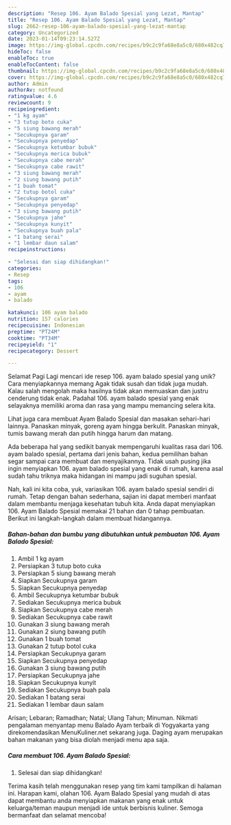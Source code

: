 ```yaml
---
description: "Resep 106. Ayam Balado Spesial yang Lezat, Mantap"
title: "Resep 106. Ayam Balado Spesial yang Lezat, Mantap"
slug: 2662-resep-106-ayam-balado-spesial-yang-lezat-mantap
category: Uncategorized
date: 2023-01-14T09:23:14.527Z
image: https://img-global.cpcdn.com/recipes/b9c2c9fa68e8a5c0/680x482cq70/106-ayam-balado-spesial-foto-resep-utama.jpg
hideToc: false
enableToc: true
enableTocContent: false
thumbnail: https://img-global.cpcdn.com/recipes/b9c2c9fa68e8a5c0/680x482cq70/106-ayam-balado-spesial-foto-resep-utama.jpg
cover: https://img-global.cpcdn.com/recipes/b9c2c9fa68e8a5c0/680x482cq70/106-ayam-balado-spesial-foto-resep-utama.jpg
author: Admin
authorAv: notfound
ratingvalue: 4.6
reviewcount: 9
recipeingredient:
- "1 kg ayam"
- "3 tutup boto cuka"
- "5 siung bawang merah"
- "Secukupnya garam"
- "Secukupnya penyedap"
- "Secukupnya ketumbar bubuk"
- "Secukupnya merica bubuk"
- "Secukupnya cabe merah"
- "Secukupnya cabe rawit"
- "3 siung bawang merah"
- "2 siung bawang putih"
- "1 buah tomat"
- "2 tutup botol cuka"
- "Secukupnya garam"
- "Secukupnya penyedap"
- "3 siung bawang putih"
- "Secukupnya jahe"
- "Secukupnya kunyit"
- "Secukupnya buah pala"
- "1 batang serai"
- "1 lembar daun salam"
recipeinstructions:

- "Selesai dan siap dihidangkan!"
categories:
- Resep
tags:
- 106
- ayam
- balado

katakunci: 106 ayam balado 
nutrition: 157 calories
recipecuisine: Indonesian
preptime: "PT24M"
cooktime: "PT34M"
recipeyield: "1"
recipecategory: Dessert

---
```



Selamat Pagi Lagi mencari ide resep 106. ayam balado spesial yang unik? Cara menyiapkannya memang Agak tidak susah dan tidak juga mudah. Kalau salah mengolah maka hasilnya tidak akan memuaskan dan justru cenderung tidak enak. Padahal 106. ayam balado spesial yang enak selayaknya memiliki aroma dan rasa yang mampu memancing selera kita.


Lihat juga cara membuat Ayam Balado Spesial dan masakan sehari-hari lainnya. Panaskan minyak, goreng ayam hingga berkulit. Panaskan minyak, tumis bawang merah dan putih hingga harum dan matang.

Ada beberapa hal yang sedikit banyak mempengaruhi kualitas rasa dari 106. ayam balado spesial, pertama dari jenis bahan, kedua pemilihan bahan segar sampai cara membuat dan menyajikannya. Tidak usah pusing jika ingin menyiapkan 106. ayam balado spesial yang enak di rumah, karena asal sudah tahu triknya maka hidangan ini mampu jadi suguhan spesial.


Nah, kali ini kita coba, yuk, variasikan 106. ayam balado spesial sendiri di rumah. Tetap dengan bahan sederhana, sajian ini dapat memberi manfaat dalam membantu menjaga kesehatan tubuh kita. Anda dapat menyiapkan 106. Ayam Balado Spesial memakai 21 bahan dan 0 tahap pembuatan. Berikut ini langkah-langkah dalam membuat hidangannya.

<!--inarticleads1-->

##### Bahan-bahan dan bumbu yang dibutuhkan untuk pembuatan 106. Ayam Balado Spesial:

1. Ambil 1 kg ayam
1. Persiapkan 3 tutup boto cuka
1. Persiapkan 5 siung bawang merah
1. Siapkan Secukupnya garam
1. Siapkan Secukupnya penyedap
1. Ambil Secukupnya ketumbar bubuk
1. Sediakan Secukupnya merica bubuk
1. Siapkan Secukupnya cabe merah
1. Sediakan Secukupnya cabe rawit
1. Gunakan 3 siung bawang merah
1. Gunakan 2 siung bawang putih
1. Gunakan 1 buah tomat
1. Gunakan 2 tutup botol cuka
1. Persiapkan Secukupnya garam
1. Siapkan Secukupnya penyedap
1. Gunakan 3 siung bawang putih
1. Persiapkan Secukupnya jahe
1. Siapkan Secukupnya kunyit
1. Sediakan Secukupnya buah pala
1. Sediakan 1 batang serai
1. Sediakan 1 lembar daun salam


Arisan; Lebaran; Ramadhan; Natal; Ulang Tahun; Minuman. Nikmati pengalaman menyantap menu Balado Ayam terbaik di Yogyakarta yang direkomendasikan MenuKuliner.net sekarang juga. Daging ayam merupakan bahan makanan yang bisa diolah menjadi menu apa saja. 

<!--inarticleads2-->

##### Cara membuat 106. Ayam Balado Spesial:


1. Selesai dan siap dihidangkan!



Terima kasih telah menggunakan resep yang tim kami tampilkan di halaman ini. Harapan kami, olahan 106. Ayam Balado Spesial yang mudah di atas dapat membantu anda menyiapkan makanan yang enak untuk keluarga/teman maupun menjadi ide untuk berbisnis kuliner. Semoga bermanfaat dan selamat mencoba!
